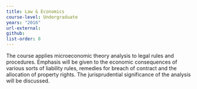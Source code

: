```yaml
---
title: Law & Economics
course-level: Undergraduate
years: "2016"
url-external:
github:
list-order: 8
---
```


The course applies microeconomic theory analysis to legal rules and procedures. Emphasis will be given to the economic consequences of various sorts of liability rules, remedies for breach of contract and the allocation of property rights. The jurisprudential significance of the analysis will be discussed.